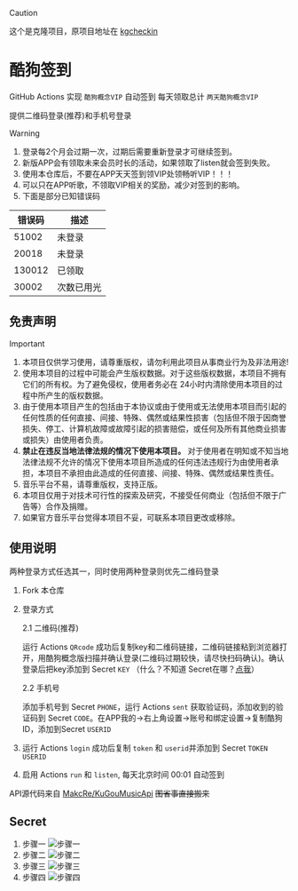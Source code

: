 > [!CAUTION]
> 这个是克隆项目，原项目地址在 [kgcheckin](https://github.com/develop202/kgcheckin.git)

# 酷狗签到

GitHub Actions 实现 `酷狗概念VIP` 自动签到
每天领取总计 `两天酷狗概念VIP`

提供二维码登录(推荐)和手机号登录

> [!warning]
>
> 1. 登录每2个月会过期一次，过期后需要重新登录才可继续签到。
> 1. 新版APP会有领取未来会员时长的活动，如果领取了listen就会签到失败。
> 1. 使用本仓库后，不要在APP天天签到领VIP处领畅听VIP！！！
> 1. 可以只在APP听歌，不领取VIP相关的奖励，减少对签到的影响。
> 1. 下面是部分已知错误码
>
> | 错误码 | 描述       |
> | ------ | ---------- |
> | 51002  | 未登录     |
> | 20018  | 未登录     |
> | 130012 | 已领取     |
> | 30002  | 次数已用光 |

## 免责声明

> [!important]
>
> 1. 本项目仅供学习使用，请尊重版权，请勿利用此项目从事商业行为及非法用途!
> 2. 使用本项目的过程中可能会产生版权数据。对于这些版权数据，本项目不拥有它们的所有权。为了避免侵权，使用者务必在 24小时内清除使用本项目的过程中所产生的版权数据。
> 3. 由于使用本项目产生的包括由于本协议或由于使用或无法使用本项目而引起的任何性质的任何直接、间接、特殊、偶然或结果性损害（包括但不限于因商誉损失、停工、计算机故障或故障引起的损害赔偿，或任何及所有其他商业损害或损失）由使用者负责。
> 4. **禁止在违反当地法律法规的情况下使用本项目。** 对于使用者在明知或不知当地法律法规不允许的情况下使用本项目所造成的任何违法违规行为由使用者承担，本项目不承担由此造成的任何直接、间接、特殊、偶然或结果性责任。
> 5. 音乐平台不易，请尊重版权，支持正版。
> 6. 本项目仅用于对技术可行性的探索及研究，不接受任何商业（包括但不限于广告等）合作及捐赠。
> 7. 如果官方音乐平台觉得本项目不妥，可联系本项目更改或移除。

## 使用说明

两种登录方式任选其一，同时使用两种登录则优先二维码登录

1. Fork 本仓库

1. 登录方式

   2.1 二维码(推荐)

   运行 Actions `QRcode` 成功后复制key和二维码链接，二维码链接粘到浏览器打开，用酷狗概念版扫描并确认登录(二维码过期较快，请尽快扫码确认)。确认登录后把key添加到 Secret `KEY` （什么？不知道 Secret在哪？[点我](#secret)）

   2.2 手机号

   添加手机号到 Secret `PHONE`，运行 Actions `sent` 获取验证码，添加收到的验证码到 Secret `CODE`。在APP我的->右上角设置->账号和绑定设置->复制酷狗ID，添加到Secret `USERID`

1. 运行 Actions `login` 成功后复制 `token` 和 `userid`并添加到 Secret `TOKEN` `USERID`

1. 启用 Actions `run` 和 `listen`, 每天北京时间 00:01 自动签到

API源代码来自 [MakcRe/KuGouMusicApi](https://github.com/MakcRe/KuGouMusicApi) ~~图省事直接搬来~~

## Secret

1. 步骤一
   ![步骤一](./imgs/步骤一.jpg)
1. 步骤二
   ![步骤二](./imgs/步骤二.jpg)
1. 步骤三
   ![步骤三](./imgs/步骤三.jpg)
1. 步骤四
   ![步骤四](./imgs/步骤四.jpg)

